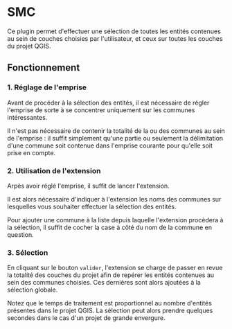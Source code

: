 # SMC

Ce plugin permet d'effectuer une sélection de toutes les entités contenues au sein de couches choisies par l'utilisateur, et ceux sur toutes les couches du projet QGIS.

## Fonctionnement

### 1. Réglage de l'emprise

Avant de procéder à la sélection des entités, il est nécessaire de régler l'emprise de sorte à se concentrer uniquement sur les communes intéressantes.

Il n'est pas nécessaire de contenir la totalité de la ou des communes au sein de l'emprise : il suffit simplement qu'une partie ou seulement la délimitation d'une commune soit contenue dans l'emprise courante pour qu'elle soit prise en compte.

### 2. Utilisation de l'extension

Arpès avoir réglé l'emprise, il suffit de lancer l'extension.

Il est alors nécessaire d'indiquer à l'extension les noms des communes sur lesquelles vous souhaiter effectuer la sélection des entités.

Pour ajouter une commune à la liste depuis laquelle l'extension procèdera à la sélection, il suffit de cocher la case à côté du nom de la commune en question.

### 3. Sélection

En cliquant sur le bouton `valider`, l'extension se charge de passer en revue la totalité des couches du projet afin de repérer les entités contenues au sein des communes choisies. Ces dernières sont alors ajoutées à la sélection globale.

Notez que le temps de traitement est proportionnel au nombre d'entités présentes dans le projet QGIS. La sélection peut alors prendre quelques secondes dans le cas d'un projet de grande envergure.